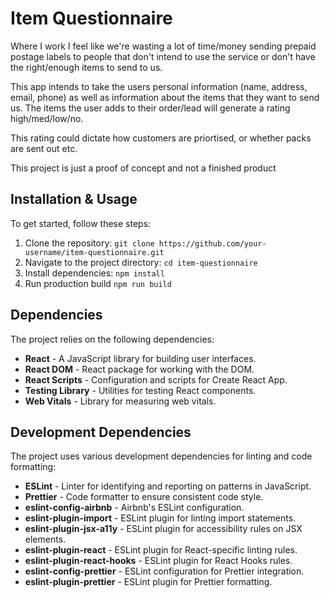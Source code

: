 # Item Questionnaire

Where I work I feel like we're wasting a lot of time/money sending prepaid postage labels to people that don't intend to use the service or don't have the right/enough items to send to us.

This app intends to take the users personal information (name, address, email, phone) as well as information about the items that they want to send us. The items the user adds to their order/lead will generate a rating high/med/low/no.

This rating could dictate how customers are priortised, or whether packs are sent out etc.

This project is just a proof of concept and not a finished product

## Installation & Usage

To get started, follow these steps:

1. Clone the repository: `git clone https://github.com/your-username/item-questionnaire.git`
2. Navigate to the project directory: `cd item-questionnaire`
3. Install dependencies: `npm install`
4. Run production build `npm run build`

## Dependencies

The project relies on the following dependencies:

- **React** - A JavaScript library for building user interfaces.
- **React DOM** - React package for working with the DOM.
- **React Scripts** - Configuration and scripts for Create React App.
- **Testing Library** - Utilities for testing React components.
- **Web Vitals** - Library for measuring web vitals.

## Development Dependencies

The project uses various development dependencies for linting and code formatting:

- **ESLint** - Linter for identifying and reporting on patterns in JavaScript.
- **Prettier** - Code formatter to ensure consistent code style.
- **eslint-config-airbnb** - Airbnb's ESLint configuration.
- **eslint-plugin-import** - ESLint plugin for linting import statements.
- **eslint-plugin-jsx-a11y** - ESLint plugin for accessibility rules on JSX elements.
- **eslint-plugin-react** - ESLint plugin for React-specific linting rules.
- **eslint-plugin-react-hooks** - ESLint plugin for React Hooks rules.
- **eslint-config-prettier** - ESLint configuration for Prettier integration.
- **eslint-plugin-prettier** - ESLint plugin for Prettier formatting.
